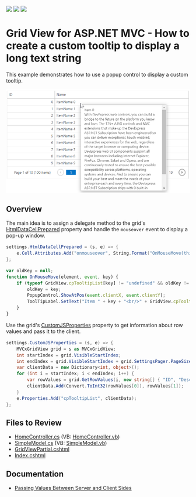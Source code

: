 <!-- default badges list -->
![](https://img.shields.io/endpoint?url=https://codecentral.devexpress.com/api/v1/VersionRange/128549888/15.1.9%2B)
[![](https://img.shields.io/badge/Open_in_DevExpress_Support_Center-FF7200?style=flat-square&logo=DevExpress&logoColor=white)](https://supportcenter.devexpress.com/ticket/details/T342270)
[![](https://img.shields.io/badge/📖_How_to_use_DevExpress_Examples-e9f6fc?style=flat-square)](https://docs.devexpress.com/GeneralInformation/403183)
<!-- default badges end -->
# Grid View for ASP.NET MVC - How to create a custom tooltip to display a long text string

This example demonstrates how to use a popup control to display a custom tooltip.

![Custom Tooltip](customTooltip.png)

## Overview

The main idea is to assign a delegate method to the grid's [HtmlDataCellPrepared](https://docs.devexpress.com/AspNetMvc/DevExpress.Web.Mvc.GridViewSettings.HtmlDataCellPrepared) property and handle the `mouseover` event to display a pop-up window.

```csharp
settings.HtmlDataCellPrepared = (s, e) => {
    e.Cell.Attributes.Add("onmouseover", String.Format("OnMouseMove(this, event, '{0}');", e.KeyValue));
};
```

```js
var oldKey = null;
function OnMouseMove(element, event, key) {
    if (typeof GridView.cpTooltipList[key] != "undefined" && oldKey != key) {
        oldKey = key;
        PopupControl.ShowAtPos(event.clientX, event.clientY);
        ToolTipLabel.SetText("Item " + key + "<br/>" + GridView.cpTooltipList[key]);
    }   
}
```

Use the grid's [CustomJSProperties](https://docs.devexpress.com/AspNetMvc/DevExpress.Web.Mvc.GridViewSettings.CustomJSProperties) property to get information about row values and pass it to the client.

```csharp
settings.CustomJSProperties = (s, e) => {
    MVCxGridView grid = s as MVCxGridView;
    int startIndex = grid.VisibleStartIndex;
    int endIndex = grid.VisibleStartIndex + grid.SettingsPager.PageSize;
    var clientData = new Dictionary<int, object>();
    for (int i = startIndex; i < endIndex; i++) {
        var rowValues = grid.GetRowValues(i, new string[] { "ID", "Description" }) as object[];
        clientData.Add(Convert.ToInt32(rowValues[0]), rowValues[1]);
    }
    e.Properties.Add("cpTooltipList", clientData);
};
```

## Files to Review

* [HomeController.cs](./CS/GridViewTooltip/Controllers/HomeController.cs) (VB: [HomeController.vb](./VB/GridViewTooltip/Controllers/HomeController.vb))
* [SimpleModel.cs](./CS/GridViewTooltip/Models/SimpleModel.cs) (VB: [SimpleModel.vb](./VB/GridViewTooltip/Models/SimpleModel.vb))
* [GridViewPartial.cshtml](./CS/GridViewTooltip/Views/Home/GridViewPartial.cshtml)
* [Index.cshtml](./CS/GridViewTooltip/Views/Home/Index.cshtml)

## Documentation

* [Passing Values Between Server and Client Sides](https://docs.devexpress.com/AspNetMvc/402316/common-features/client-side-functionality/passing-values-between-server-and-client-sides#how-to-access-server-data-on-the-client-side)
